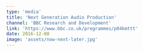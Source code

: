 ```yaml
---
type: 'media'
title: 'Next Generation Audio Production'
channel: 'BBC Research and Development'
link: 'https://www.bbc.co.uk/programmes/p04kmttt'
date: 2016-12-08
image: 'assets/now-next-later.jpg'
---
```

